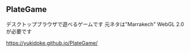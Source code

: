 ## PlateGame
デスクトップブラウザで遊べるゲームです
元ネタは"Marrakech"
WebGL 2.0 が必要です

https://yukidoke.github.io/PlateGame/
